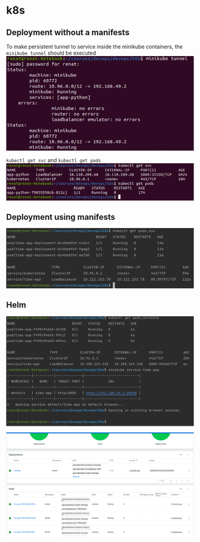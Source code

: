 # k8s

## Deployment without a manifests
To make persistent tunnel to service inside the minikube containers, 
the `minikube tunnel` should be executed
![tunnel](./screenshots/minikube_tunnel.png)

`kubectl get svc` and `kubectl get pods`
![results of commands](./screenshots/svc_pods.png)

## Deployment using manifests

![manifests](./screenshots/deployment_service.png)

## Helm

![pods services](./screenshots/helm_podsservices.png)

![dashboard](./screenshots/helm_dashboard.png)
